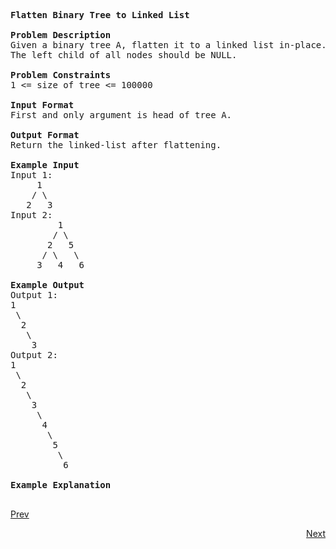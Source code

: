 <pre>
<b>Flatten Binary Tree to Linked List</b>

<b>Problem Description</b>
Given a binary tree A, flatten it to a linked list in-place.
The left child of all nodes should be NULL.

<b>Problem Constraints</b>
1 <= size of tree <= 100000

<b>Input Format</b>
First and only argument is head of tree A.

<b>Output Format</b>
Return the linked-list after flattening.

<b>Example Input</b>
Input 1:
     1
    / \
   2   3
Input 2:
         1
        / \
       2   5
      / \   \
     3   4   6

<b>Example Output</b>
Output 1:
1
 \
  2
   \
    3
Output 2:
1
 \
  2
   \
    3
     \
      4
       \
        5
         \
          6

<b>Example Explanation</b>
		
</pre>
										   
<a class="Pagination-link1SfnH-8-DxMA Pagination-link_right2v3HzuwWFxb4" aria-label="Next Page: Raw Mode Editor" href="https://github.com/divyangju1991/DSA-Scaler/blob/main/DSA/src/com/scaler/dsa/heap/homework/read3rdPage.md"><div class="Pagination-text3yhjKs84FCa6 Pagination-text_right3I2htOlt_CfS">Prev</div><span class="Pagination-iconGA9TkfVeYvTp icon-arrow-right2"></span></a>
<p align="right"><a class="Pagination-link1SfnH-8-DxMA Pagination-link_right2v3HzuwWFxb4" aria-label="Next Page: Raw Mode Editor" href="https://github.com/divyangju1991/DSA-Scaler/blob/main/DSA/src/com/scaler/dsa/heap/homework/read.md">Next</a></p>
